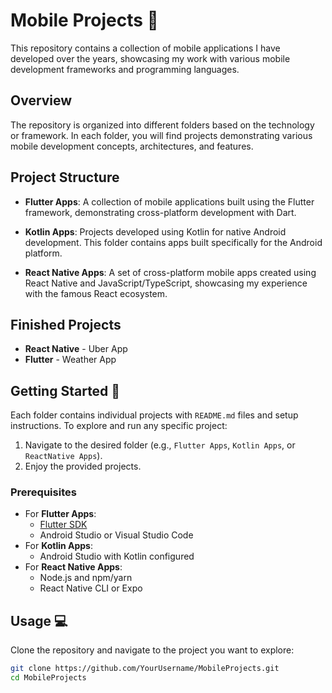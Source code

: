 # Mobile Projects 📱

This repository contains a collection of mobile applications I have developed over the years, showcasing my work with various mobile development frameworks and programming languages.

## Overview

The repository is organized into different folders based on the technology or framework. In each folder, you will find projects demonstrating various mobile development concepts, architectures, and features.

## Project Structure

- **Flutter Apps**: A collection of mobile applications built using the Flutter framework, demonstrating cross-platform development with Dart.

- **Kotlin Apps**: Projects developed using Kotlin for native Android development. This folder contains apps built specifically for the Android platform.

- **React Native Apps**: A set of cross-platform mobile apps created using React Native and JavaScript/TypeScript, showcasing my experience with the famous React ecosystem.

## Finished Projects
- **React Native** - Uber App
- **Flutter** - Weather App

## Getting Started 🚀

Each folder contains individual projects with `README.md` files and setup instructions. To explore and run any specific project:

1. Navigate to the desired folder (e.g., `Flutter Apps`, `Kotlin Apps`, or `ReactNative Apps`).
2. Enjoy the provided projects.

### Prerequisites

- For **Flutter Apps**:
  - [Flutter SDK](https://flutter.dev/docs/get-started/install)
  - Android Studio or Visual Studio Code
- For **Kotlin Apps**:
  - Android Studio with Kotlin configured
- For **React Native Apps**:
  - Node.js and npm/yarn
  - React Native CLI or Expo

## Usage 💻

Clone the repository and navigate to the project you want to explore:

```bash
git clone https://github.com/YourUsername/MobileProjects.git
cd MobileProjects
